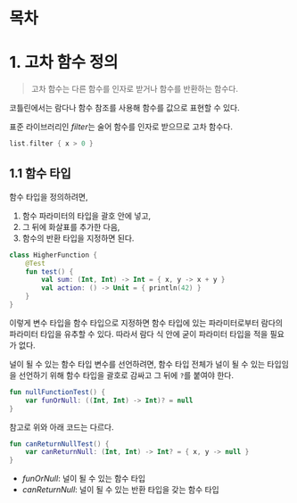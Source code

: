 # 목차

# 1. 고차 함수 정의

> 고차 함수는 다른 함수를 인자로 받거나 함수를 반환하는 함수다.

코틀린에서는 람다나 함수 참조를 사용해 함수를 값으로 표현할 수 있다.

표준 라이브러리인 *filter*는 술어 함수를 인자로 받으므로 고차 함수다.

```kotlin
list.filter { x > 0 }
```

## 1.1 함수 타입

함수 타입을 정의하려면,

1. 함수 파라미터의 타입을 괄호 안에 넣고,
2. 그 뒤에 화살표를 추가한 다음,
3. 함수의 반환 타입을 지정하면 된다.

```kotlin
class HigherFunction {
    @Test
    fun test() {
        val sum: (Int, Int) -> Int = { x, y -> x + y }
        val action: () -> Unit = { println(42) }
    }
}
```

이렇게 변수 타입을 함수 타입으로 지정하면 함수 타입에 있는 파라미터로부터 람다의 파라미터 타입을 유추할 수 있다. 따라서 람다 식 안에 굳이 파라미터 타입을 적을 필요가 없다.

널이 될 수 있는 함수 타입 변수를 선언하려면, 함수 타입 전체가 널이 될 수 있는 타입임을 선언하기
위해 함수 타입을 괄호로 감싸고 그 뒤에 `?`를 붙여야 한다.

```kotlin
fun nullFunctionTest() {
    var funOrNull: ((Int, Int) -> Int)? = null
}
```

참고로 위와 아래 코드는 다르다.

```kotlin
fun canReturnNullTest() {
    var canReturnNull: (Int, Int) -> Int? = { x, y -> null }
}
```

- *funOrNull*: 널이 될 수 있는 함수 타입
- *canReturnNull*: 널이 될 수 있는 반환 타입을 갖는 함수 타입